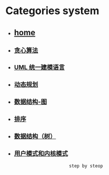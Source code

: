 # Categories system
* ## [home](../README.md)
* ### [贪心算法](GreedyAlgorithms.md)
* ### [UML 统一建模语言](UML.md)
* ### [动态规划](dynamicProgramming.md)
* ### [数据结构-图](graph.md)
* ### [排序](sort.md)
* ### [数据结构（树）](tree.md)
* ### [用户模式和内核模式](userModeAndKernelMode.md)
                           step by steop